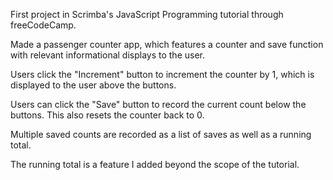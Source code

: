 First project in Scrimba's JavaScript Programming tutorial through freeCodeCamp.

Made a passenger counter app, which features a counter and save function with relevant informational displays to the user.

Users click the "Increment" button to increment the counter by 1, which is displayed to the user above the buttons.

Users can click the "Save" button to record the current count below the buttons. This also resets the counter back to 0.

Multiple saved counts are recorded as a list of saves as well as a running total.

The running total is a feature I added beyond the scope of the tutorial.